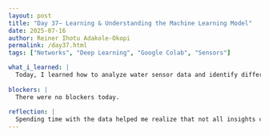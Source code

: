 ```yaml
---
layout: post
title: "Day 37– Learning & Understanding the Machine Learning Model"
date: 2025-07-16
author: Reiner Ihotu Adakole-Okopi
permalink: /day37.html
tags: ["Networks", "Deep Learning", "Google Colab", "Sensors"]

what_i_learned: |
  Today, I learned how to analyze water sensor data and identify different types of patterns in it, like how pH changes slightly during the day and how turbidity levels rise during rainy seasons. I now understand how to transform and engineer new features like pH deviation, log turbidity, and water quality index to help the machine learning model perform better. I also explored how to deal with imbalanced class distributions when labeling water samples. Seeing how small changes in features like temperature or TDS can influence water safety helped me connect the data to real-world outcomes. This step gave me a deeper appreciation for the role of good data preparation before model training.
  
blockers: |
  There were no blockers today. 
  
reflection: |
  Spending time with the data helped me realize that not all insights come from just training a model—some of the most important discoveries happen during the exploration phase. I’m proud of how I was able to break the complex data into smaller, understandable pieces. It made me more confident in using tools like log transformations and normalization. This process also reminded me how important context is—knowing why turbidity increases at certain times made the numbers feel more real. I'm excited to keep refining the features and seeing how they improve our final model.
---
```

